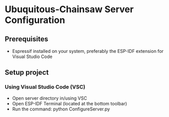 
# Ubuquitous-Chainsaw Server Configuration

## Prerequisites
- Espressif installed on your system, preferably the ESP-IDF extension for Visual Studio Code

## Setup project
### Using Visual Studio Code (VSC)
- Open server directory in/using VSC
- Open ESP-IDF Terminal (located at the bottom toolbar)
- Run the command: python ConfigureServer.py
